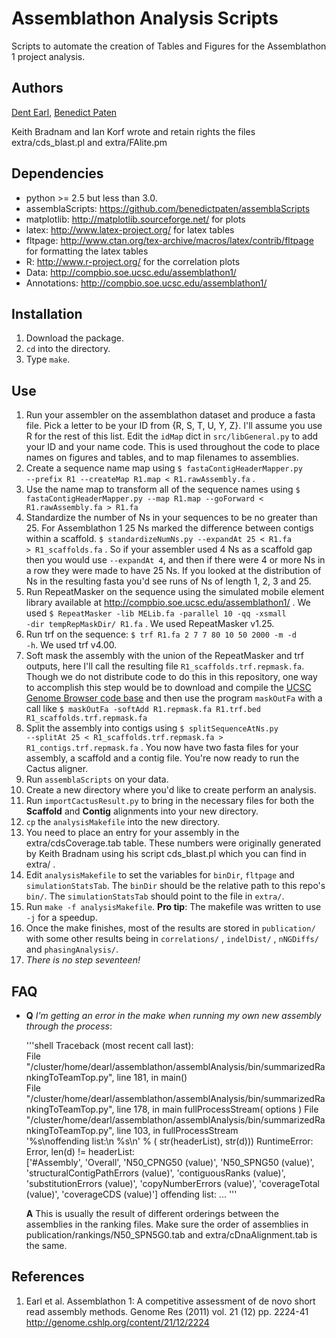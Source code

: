 # Assemblathon Analysis Scripts

Scripts to automate the creation of Tables and Figures for the Assemblathon 1 project analysis.

## Authors
[Dent Earl](https://github.com/dentearl/), [Benedict Paten](https://github.com/benedictpaten/)

Keith Bradnam and Ian Korf wrote and retain rights the files extra/cds_blast.pl and extra/FAlite.pm

## Dependencies
* python >= 2.5 but less than 3.0.
* assemblaScripts: https://github.com/benedictpaten/assemblaScripts
* matplotlib: http://matplotlib.sourceforge.net/ for plots
* latex: http://www.latex-project.org/ for latex tables
* fltpage: http://www.ctan.org/tex-archive/macros/latex/contrib/fltpage for formatting the latex tables
* R: http://www.r-project.org/ for the correlation plots
* Data: http://compbio.soe.ucsc.edu/assemblathon1/
* Annotations: http://compbio.soe.ucsc.edu/assemblathon1/

## Installation
1. Download the package. 
2. <code>cd</code> into the directory.
3. Type <code>make</code>.

## Use
1. Run your assembler on the assemblathon dataset and produce a fasta file. Pick a letter to be your ID from {R, S, T, U, Y, Z}. I'll assume you use R for the rest of this list. Edit the <code>idMap</code> dict in <code>src/libGeneral.py</code> to add your ID and your name code. This is used throughout the code to place names on figures and tables, and to map filenames to assemblies.
2. Create a sequence name map using <code>$ fastaContigHeaderMapper.py --prefix R1 --createMap R1.map < R1.rawAssembly.fa</code> .
3. Use the name map to transform all of the sequence names using <code>$ fastaContigHeaderMapper.py --map R1.map --goForward < R1.rawAssembly.fa > R1.fa</code>
4. Standardize the number of Ns in your sequences to be no greater than 25. For Assemblathon 1 25 Ns marked the difference between contigs within a scaffold. <code>$ standardizeNumNs.py --expandAt 25 < R1.fa > R1_scaffolds.fa</code> . So if your assembler used 4 Ns as a scaffold gap then you would use <code>--expandAt 4</code>, and then if there were 4 or more Ns in a row they were made to have 25 Ns. If you looked at the distribution of Ns in the resulting fasta you'd see runs of Ns of length 1, 2, 3 and 25.
5. Run RepeatMasker on the sequence using the simulated mobile element library available at http://compbio.soe.ucsc.edu/assemblathon1/ . We used <code>$ RepeatMasker -lib MELib.fa -parallel 10 -qq -xsmall -dir tempRepMaskDir/ R1.fa</code> . We used RepeatMasker v1.25.
6. Run trf on the sequence: <code>$ trf R1.fa 2 7 7 80 10 50 2000 -m -d -h</code>. We used trf v4.00.
7. Soft mask the assembly with the union of the RepeatMasker and trf outputs, here I'll call the resulting file <code>R1_scaffolds.trf.repmask.fa</code>. Though we do not distribute code to do this in this repository, one way to accomplish this step would be to download and compile the [UCSC Genome Browser code base](http://genome.ucsc.edu/admin/git.html) and then use the program <code>maskOutFa</code> with a call like <code>$ maskOutFa -softAdd R1.repmask.fa R1.trf.bed R1_scaffolds.trf.repmask.fa</code>
8. Split the assembly into contigs using <code>$ splitSequenceAtNs.py --splitAt 25 < R1_scaffolds.trf.repmask.fa  > R1_contigs.trf.repmask.fa</code> . You now have two fasta files for your assembly, a scaffold and a contig file. You're now ready to run the Cactus aligner.
9. Run <code>assemblaScripts</code> on your data.
10. Create a new directory where you'd like to create perform an analysis.
11. Run <code>importCactusResult.py</code> to bring in the necessary files for both the **Scaffold** and **Contig** alignments into your new directory.
12. <code>cp</code> the <code>analysisMakefile</code> into the new directory.
13. You need to place an entry for your assembly in the extra/cdsCoverage.tab table. These numbers were originally generated by Keith Bradnam using his script cds_blast.pl which you can find in extra/ . 
14. Edit <code>analysisMakefile</code> to set the variables for <code>binDir</code>, <code>fltpage</code> and <code>simulationStatsTab</code>. The <code>binDir</code> should be the relative path to this repo's <code>bin/</code>. The <code>simulationStatsTab</code> should point to the file in <code>extra/</code>.
15. Run <code>make -f analysisMakefile</code>. **Pro tip**: The makefile was written to use <code>-j</code> for a speedup.
16. Once the make finishes, most of the results are stored in <code>publication/</code> with some other results being in <code>correlations/</code> , <code>indelDist/</code> , <code>nNGDiffs/</code> and <code>phasingAnalysis/</code>.
17. _There is no step seventeen!_

## FAQ
* **Q** _I'm getting an error in the make when running my own new assembly through the process_: 
 
   '''shell
Traceback (most recent call last):  
File "/cluster/home/dearl/assemblathon/assemblAnalysis/bin/summarizedRankingToTeamTop.py", line 181, in <module>    main()  
File "/cluster/home/dearl/assemblathon/assemblAnalysis/bin/summarizedRankingToTeamTop.py", line 178, in main    fullProcessStream( options )
File "/cluster/home/dearl/assemblathon/assemblAnalysis/bin/summarizedRankingToTeamTop.py", line 103, in fullProcessStream    
  '%s\noffending list:\n   %s\n' % ( str(headerList), str(d)))
RuntimeError: Error, len(d) != headerList:  
['#Assembly', 'Overall', 'N50_CPNG50 (value)', 'N50_SPNG50 (value)', 'structuralContigPathErrors (value)', 'contiguousRanks (value)', 'substitutionErrors (value)', 'copyNumberErrors (value)', 'coverageTotal (value)', 'coverageCDS (value)']
offending list:
...
'''

   **A** This is usually the result of different orderings between the assemblies in the ranking files. Make sure the order of assemblies in publication/rankings/N50_SPN5G0.tab and extra/cDnaAlignment.tab is the same.

## References
1. Earl et al. Assemblathon 1: A competitive assessment of de novo short read assembly methods. Genome Res (2011) vol. 21 (12) pp. 2224-41 http://genome.cshlp.org/content/21/12/2224
